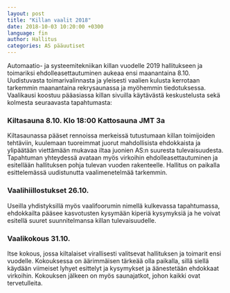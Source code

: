 ```yaml
---
layout: post
title: "Killan vaalit 2018"
date: 2018-10-03 10:20:00 +0300
language: fin
author: Hallitus
categories: AS pääuutiset
---
```

Automaatio- ja systeemitekniikan killan vuodelle 2019 hallitukseen ja toimariksi ehdolleasettautuminen aukeaa ensi maanantaina 8.10. Uudistuvasta toimarivalinnasta ja yleisesti vaalien kulusta kerrotaan tarkemmin maanantaina rekrysaunassa ja myöhemmin tiedotuksessa. Vaalikausi koostuu pääasiassa killan sivuilla käytävästä keskustelusta sekä kolmesta seuraavasta tapahtumasta:

### Kiltasauna 8.10. Klo 18:00 Kattosauna JMT 3a
Kiltasaunassa pääset rennoissa merkeissä tutustumaan killan toimijoiden tehtäviin, kuulemaan tuoreimmat juorut mahdollisista ehdokkaista ja ylipäätään viettämään mukavaa iltaa juonien AS:n suuresta tulevaisuudesta. Tapahtuman yhteydessä avataan myös virkoihin ehdolleasettautuminen ja esitellään hallituksen pohja tulevan vuoden rakenteelle. Hallitus on paikalla esittelemässä uudistunutta vaalimenetelmää tarkemmin.

### Vaalihiillostukset 26.10.
Useilla yhdistyksillä myös vaalifoorumin nimellä kulkevassa tapahtumassa, ehdokkailta pääsee kasvotusten kysymään kiperiä kysymyksiä ja he voivat esitellä suuret suunnitelmansa killan tulevaisuudelle.

### Vaalikokous 31.10.
Itse kokous, jossa kiltalaiset virallisesti valitsevat hallituksen ja toimarit ensi vuodelle. Kokouksessa on äärimmäisen tärkeää olla paikalla, sillä siellä käydään viimeiset lyhyet esittelyt ja kysymykset ja äänestetään ehdokkaat virkoihin. Kokouksen jälkeen on myös saunajatkot, johon kaikki ovat tervetulleita.